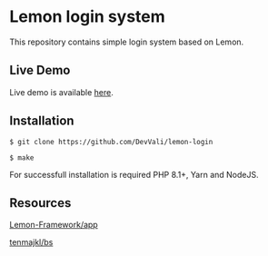 # Lemon login system

This repository contains simple login system based on Lemon.

## Live Demo

Live demo is available [here](https://lemon-login.devvali.repl.co/login).

## Installation

```
$ git clone https://github.com/DevVali/lemon-login

$ make
```

For successfull installation is required PHP 8.1+, Yarn and NodeJS.

## Resources

[Lemon-Framework/app](https://github.com/Lemon-Framework/app)

[tenmajkl/bs](https://github.com/tenmajkl/bs)
